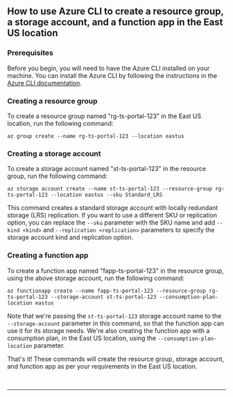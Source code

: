 ## How to use Azure CLI to create a resource group, a storage account, and a function app in the East US location

### Prerequisites

Before you begin, you will need to have the Azure CLI installed on your machine. You can install the Azure CLI by following the instructions in the [Azure CLI documentation](https://docs.microsoft.com/en-us/cli/azure/install-azure-cli).

### Creating a resource group

To create a resource group named "rg-ts-portal-123" in the East US location, run the following command:

```
az group create --name rg-ts-portal-123 --location eastus
```

### Creating a storage account

To create a storage account named "st-ts-portal-123" in the resource group, run the following command:

```
az storage account create --name st-ts-portal-123 --resource-group rg-ts-portal-123 --location eastus --sku Standard_LRS
```

This command creates a standard storage account with locally redundant storage (LRS) replication. If you want to use a different SKU or replication option, you can replace the `--sku` parameter with the SKU name and add `--kind <kind>` and `--replication <replication>` parameters to specify the storage account kind and replication option.

### Creating a function app

To create a function app named "fapp-ts-portal-123" in the resource group, using the above storage account, run the following command:

```
az functionapp create --name fapp-ts-portal-123 --resource-group rg-ts-portal-123 --storage-account st-ts-portal-123 --consumption-plan-location eastus

```

Note that we're passing the `st-ts-portal-123` storage account name to the `--storage-account` parameter in this command, so that the function app can use it for its storage needs. We're also creating the function app with a consumption plan, in the East US location, using the `--consumption-plan-location` parameter.

That's it! These commands will create the resource group, storage account, and function app as per your requirements in the East US location.

<br>
<hr>





